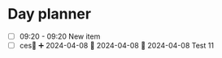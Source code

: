 

# Day planner

- [ ] 09:20 - 09:20 New item
- [ ] ces🔼 ➕ 2024-04-08 📅 2024-04-08 🛫 2024-04-08 
Test
11